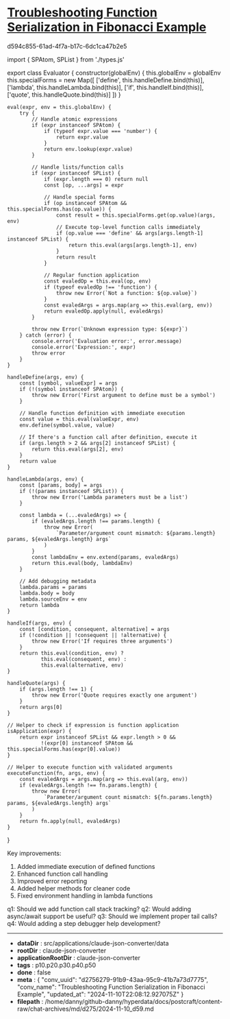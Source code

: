 # [Troubleshooting Function Serialization in Fibonacci Example](https://claude.ai/chat/d2756279-91b9-43aa-95c9-41b7a73d7775)

d594c855-61ad-4f7a-b17c-6dc1ca47b2e5

 

<antArtifact identifier="complete-revised-evaluator" type="application/vnd.ant.code" language="javascript" title="Complete Revised Evaluator">
import { SPAtom, SPList } from './types.js'

export class Evaluator {
    constructor(globalEnv) {
        this.globalEnv = globalEnv
        this.specialForms = new Map([
            ['define', this.handleDefine.bind(this)],
            ['lambda', this.handleLambda.bind(this)],
            ['if', this.handleIf.bind(this)],
            ['quote', this.handleQuote.bind(this)]
        ])
    }

    eval(expr, env = this.globalEnv) {
        try {
            // Handle atomic expressions
            if (expr instanceof SPAtom) {
                if (typeof expr.value === 'number') {
                    return expr.value
                }
                return env.lookup(expr.value)
            }

            // Handle lists/function calls
            if (expr instanceof SPList) {
                if (expr.length === 0) return null
                const [op, ...args] = expr

                // Handle special forms
                if (op instanceof SPAtom && this.specialForms.has(op.value)) {
                    const result = this.specialForms.get(op.value)(args, env)
                    // Execute top-level function calls immediately
                    if (op.value === 'define' && args[args.length-1] instanceof SPList) {
                        return this.eval(args[args.length-1], env)
                    }
                    return result
                }

                // Regular function application
                const evaledOp = this.eval(op, env)
                if (typeof evaledOp !== 'function') {
                    throw new Error(`Not a function: ${op.value}`)
                }
                const evaledArgs = args.map(arg => this.eval(arg, env))
                return evaledOp.apply(null, evaledArgs)
            }

            throw new Error(`Unknown expression type: ${expr}`)
        } catch (error) {
            console.error('Evaluation error:', error.message)
            console.error('Expression:', expr)
            throw error
        }
    }

    handleDefine(args, env) {
        const [symbol, valueExpr] = args
        if (!(symbol instanceof SPAtom)) {
            throw new Error('First argument to define must be a symbol')
        }

        // Handle function definition with immediate execution
        const value = this.eval(valueExpr, env)
        env.define(symbol.value, value)

        // If there's a function call after definition, execute it
        if (args.length > 2 && args[2] instanceof SPList) {
            return this.eval(args[2], env)
        }
        return value
    }

    handleLambda(args, env) {
        const [params, body] = args
        if (!(params instanceof SPList)) {
            throw new Error('Lambda parameters must be a list')
        }

        const lambda = (...evaledArgs) => {
            if (evaledArgs.length !== params.length) {
                throw new Error(
                    `Parameter/argument count mismatch: ${params.length} params, ${evaledArgs.length} args`
                )
            }
            const lambdaEnv = env.extend(params, evaledArgs)
            return this.eval(body, lambdaEnv)
        }

        // Add debugging metadata
        lambda.params = params
        lambda.body = body
        lambda.sourceEnv = env
        return lambda
    }

    handleIf(args, env) {
        const [condition, consequent, alternative] = args
        if (!condition || !consequent || !alternative) {
            throw new Error('If requires three arguments')
        }
        return this.eval(condition, env) ? 
               this.eval(consequent, env) : 
               this.eval(alternative, env)
    }

    handleQuote(args) {
        if (args.length !== 1) {
            throw new Error('Quote requires exactly one argument')
        }
        return args[0]
    }

    // Helper to check if expression is function application
    isApplication(expr) {
        return expr instanceof SPList && expr.length > 0 && 
               !(expr[0] instanceof SPAtom && this.specialForms.has(expr[0].value))
    }

    // Helper to execute function with validated arguments
    executeFunction(fn, args, env) {
        const evaledArgs = args.map(arg => this.eval(arg, env))
        if (evaledArgs.length !== fn.params.length) {
            throw new Error(
                `Parameter/argument count mismatch: ${fn.params.length} params, ${evaledArgs.length} args`
            )
        }
        return fn.apply(null, evaledArgs)
    }
}
</antArtifact>

Key improvements:
1. Added immediate execution of defined functions
2. Enhanced function call handling
3. Improved error reporting
4. Added helper methods for cleaner code
5. Fixed environment handling in lambda functions

q1: Should we add function call stack tracking?
q2: Would adding async/await support be useful?
q3: Should we implement proper tail calls?
q4: Would adding a step debugger help development?

---

* **dataDir** : src/applications/claude-json-converter/data
* **rootDir** : claude-json-converter
* **applicationRootDir** : claude-json-converter
* **tags** : p10.p20.p30.p40.p50
* **done** : false
* **meta** : {
  "conv_uuid": "d2756279-91b9-43aa-95c9-41b7a73d7775",
  "conv_name": "Troubleshooting Function Serialization in Fibonacci Example",
  "updated_at": "2024-11-10T22:08:12.927075Z"
}
* **filepath** : /home/danny/github-danny/hyperdata/docs/postcraft/content-raw/chat-archives/md/d275/2024-11-10_d59.md